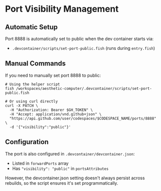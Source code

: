# Port Visibility Management

## Automatic Setup

Port 8888 is automatically set to public when the dev container starts via:
- `.devcontainer/scripts/set-port-public.fish` (runs during `entry.fish`)

## Manual Commands

If you need to manually set port 8888 to public:

```fish
# Using the helper script
fish /workspaces/aesthetic-computer/.devcontainer/scripts/set-port-public.fish

# Or using curl directly
curl -X PATCH \
  -H "Authorization: Bearer $GH_TOKEN" \
  -H "Accept: application/vnd.github+json" \
  "https://api.github.com/user/codespaces/$CODESPACE_NAME/ports/8888" \
  -d '{"visibility":"public"}'
```

## Configuration

The port is also configured in `.devcontainer/devcontainer.json`:
- Listed in `forwardPorts` array
- Has `"visibility": "public"` in `portsAttributes`

However, the devcontainer.json setting doesn't always persist across rebuilds, so the script ensures it's set programmatically.

